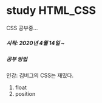 # study HTML_CSS

CSS 공부중...



##### 시작: 2020년 4월 14일 ~ 



##### 공부 방법

인강: 김버그의 CSS는 재밌다.



1. float
2. position